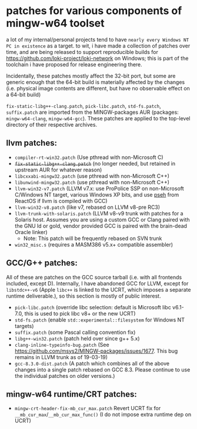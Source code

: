 # patches for various components of mingw-w64 toolset

a lot of my internal/personal projects tend to have `nearly every Windows NT PC in existence` as a target. to wit, i have made a collection of patches over time, and are being released to support reproducible builds for https://github.com/loki-project/loki-network on Windows; this is part of the toolchain i have proposed for release engineering there. 

Incidentally, these patches mostly affect the 32-bit port, but some are generic enough that the 64-bit build is materially affected by the changes (i.e. physical image contents are different, but have no observable effect on a 64-bit build)

`fix-static-libg++-clang.patch`, `pick-libc.patch`, `std-fs.patch`, `suffix.patch` are imported from
the MINGW-packages AUR (packages: `mingw-w64-clang`, `mingw-w64-gcc`). These patches are applied to the top-level directory of their respective archives.

## llvm patches:

- `compiler-rt-win32.patch` (Use pthread with non-Microsoft C)
- ~~`fix-static-libg++-clang.patch`~~ (no longer needed, but retained in upstream AUR for whatever reason)
- `libcxxabi-mingw32.patch` (use pthread with non-Microsoft C++)
- `libunwind-mingw32.patch` (use pthread with non-Microsoft C++)
- `llvm-win32-v7.patch` (LLVM v7.x: use ProPolice SSP on non-Microsoft C/Windows NT target, various Windows XP bits, and use [pseh](https://sourceforge.net/p/mingw-w64/mingw-w64/ci/master/tree/mingw-w64-libraries/pseh/) from ReactOS if llvm is compiled with GCC)
- `llvm-win32-v8.patch` (like v7, rebased on LLVM v8-pre RC3)
- `llvm-trunk-with-solaris.patch` (LLVM v8-v9 trunk with patches for a Solaris host. Assumes you are using a custom GCC or Clang paired with the GNU ld or gold, vendor provided GCC is paired with the brain-dead Oracle linker)
   - Note: This patch will be frequently rebased on SVN trunk
- `win32_misc.s` (requires a MASM386 v5.x+ compatible assembler)

## GCC/G++ patches:

All of these are patches on the GCC source tarball (i.e. with all frontends included, except D). Internally, I have abandoned GCC for LLVM, except for `libstdc++-v6` (Apple `libc++` is linked to the UCRT, which imposes a separate runtime deliverable.), so this section is mostly of public interest.
- `pick-libc.patch` (override libc selection: default is Microsoft libc v6.1-7.0, this is used to pick libc v8+ or the new UCRT)
- `std-fs.patch` (enable `std::experimental::filesystem` for Windows NT targets)
- `suffix.patch` (some Pascal calling convention fix)
- `libg++-win32.patch` (patch held over since g++ 5.x)
- `clang-inline-typeinfo-bug.patch` (See https://github.com/msys2/MINGW-packages/issues/1677. This bug remains in LLVM trunk as of 19-03-19)
- `gcc-8.3.0-dist.patch` (A patch which combines all of the above changes into a single patch rebased on GCC 8.3. Please continue to use the individual patches on older versions.)

## mingw-w64 runtime/CRT patches:

- `mingw-crt-header-fix-mb_cur_max.patch` Revert UCRT fix for `__mb_cur_max`/`__mb_cur_max_func()` (I do not impose extra runtime dep on UCRT)
